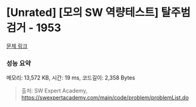 # [Unrated] [모의 SW 역량테스트] 탈주범 검거 - 1953 

[문제 링크](https://swexpertacademy.com/main/code/problem/problemDetail.do?contestProbId=AV5PpLlKAQ4DFAUq) 

### 성능 요약

메모리: 13,572 KB, 시간: 19 ms, 코드길이: 2,358 Bytes



> 출처: SW Expert Academy, https://swexpertacademy.com/main/code/problem/problemList.do